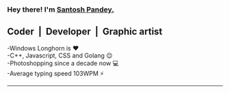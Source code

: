 ### Hey there! I'm [Santosh Pandey.][website]
 
## Coder &nbsp;|&nbsp; Developer &nbsp;|&nbsp; Graphic artist


 -Windows Longhorn is ❤ <br>
 -C++, Javascript, CSS and Golang 😌<br>
 -Photoshopping since a decade now 💻 <br>
 -Average typing speed 103WPM ⚡

____


&nbsp;
<br/>

[website]: https://esantosh.com
